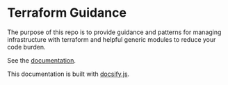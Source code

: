 # Terraform Guidance

The purpose of this repo is to provide guidance and patterns for managing infrastructure with terraform and helpful generic modules to reduce your code burden.

See the [documentation](https://rss-engineering.github.io/terraform/#/).

This documentation is built with [docsify.js](https://docsify.js.org).
